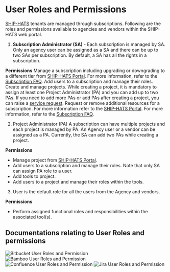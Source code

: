 # User Roles and Permissions
 
<a href="https://www.developer.tech.gov.sg/singapore-government-tech-stack/toolchain/overview.html">SHIP-HATS</a> tenants are managed through subscriptions. Following are the roles and permissions available to agencies and vendors within the SHIP-HATS web portal.
 
1. **Subscription Administrator (SA)** - Each subscription is managed by SA. Only an agency user can be assigned as a SA and there can be up to two SAs per subscription. By default, a SA has all the rights in a subscription.
 
**Permissions**
Manage a subscription including upgrading or downgrading to a different tier from <a href="https://www.ship.gov.sg/">SHIP-HATS Portal</a>. For more information, refer to the <a href="https://www.developer.tech.gov.sg/singapore-government-tech-stack/toolchain/subscriptions">Subscription FAQ</a>.
Add users to a subscription and manage their roles.
Create and manage projects. While creating a project, it is mandatory to assign at least one Project Administrator (PA) and you can add up to two PAs. If you need to add more PAs or add PAs after creating a project, you can raise a <a href="https://jira.ship.gov.sg/servicedesk/customer/portal/11">service request</a>.
Request or remove additional resources for a subscription. For more information refer to the <a href="https://www.ship.gov.sg/">SHIP-HATS Portal</a>. For more information, refer to the <a href="https://www.developer.tech.gov.sg/singapore-government-tech-stack/toolchain/subscriptions">Subscription FAQ</a>.
 
 
2. Project Administrator (PA) A subscription can have multiple projects and each project is managed by PA. An Agency user or a vendor can be assigned as a PA. Currently, the SA can add two PAs while creating a project.
 
**Permissions**
- Manage project from <a href="https://www.ship.gov.sg/">SHIP-HATS Portal</a>.
- Add users to a subscription and manage their roles. Note that only SA can assign PA role to a user.
- Add tools to project.
- Add users to a project and manage their roles within the tools.
 
3. User is the default role for all the users from the Agency and vendors.
 
**Permissions**
- Perform assigned functional roles and responsibilities within the associated tool(s).

## Documentations relating to User Roles and permissions
![Bitbucket User Roles and Permission](get-started/bitbucket-user-role)
![Bamboo User Roles and Permission](get-started/bamboo-user-roles)
![Confluence User Roles and Permission](get-started/confluence-user-role)
![Jira User Roles and Permission](get-started/jira-user-role)
